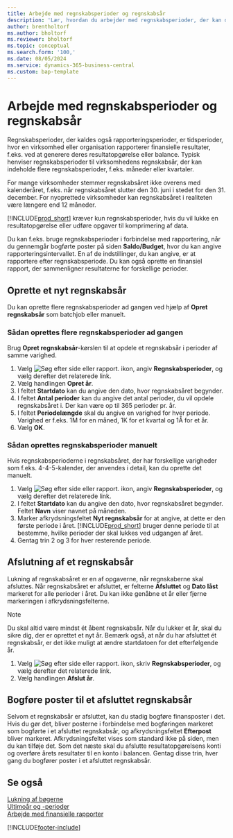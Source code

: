 ```yaml
---
title: Arbejde med regnskabsperioder og regnskabsår
description: 'Lær, hvordan du arbejder med regnskabsperioder, der kan definere, hvornår virksomheden rapporterer finansielle resultater.'
author: brentholtorf
ms.author: bholtorf
ms.reviewer: bholtorf
ms.topic: conceptual
ms.search.form: '100,'
ms.date: 08/05/2024
ms.service: dynamics-365-business-central
ms.custom: bap-template
---
```


# <a name="work-with-accounting-periods-and-fiscal-years"></a>Arbejde med regnskabsperioder og regnskabsår

Regnskabsperioder, der kaldes også rapporteringsperioder, er tidsperioder, hvor en virksomhed eller organisation rapporterer finansielle resultater, f.eks. ved at generere deres resultatopgørelse eller balance. Typisk henviser regnskabsperioder til virksomhedens regnskabsår, der kan indeholde flere regnskabsperioder, f.eks. måneder eller kvartaler.

For mange virksomheder stemmer regnskabsåret ikke overens med kalenderåret, f.eks. når regnskabsåret slutter den 30. juni i stedet for den 31. december. For nyoprettede virksomheder kan regnskabsåret i realiteten være længere end 12 måneder.  

[!INCLUDE[prod_short](includes/prod_short.md)] kræver kun regnskabsperioder, hvis du vil lukke en resultatopgørelse eller udføre opgaver til komprimering af data.

Du kan f.eks. bruge regnskabsperioder i forbindelse med rapportering, når du gennemgår bogførte poster på siden **Saldo/Budget**, hvor du kan angive rapporteringsintervallet. En af de indstillinger, du kan angive, er at rapportere efter regnskabsperiode. Du kan også oprette en finansiel rapport, der sammenligner resultaterne for forskellige perioder.

## <a name="creating-a-new-fiscal-year"></a>Oprette et nyt regnskabsår

Du kan oprette flere regnskabsperioder ad gangen ved hjælp af **Opret regnskabsår** som batchjob eller manuelt.

### <a name="how-to-create-accounting-periods-in-bulk"></a>Sådan oprettes flere regnskabsperioder ad gangen

Brug **Opret regnskabsår**-kørslen til at opdele et regnskabsår i perioder af samme varighed.  

1. Vælg ![Søg efter side eller rapport.](media/ui-search/search_small.png "Ikonet Søg efter side eller rapport") ikon, angiv **Regnskabsperioder**, og vælg derefter det relaterede link.  
2. Vælg handlingen **Opret år**.
3. I feltet **Startdato** kan du angive den dato, hvor regnskabsåret begynder.  
4. I feltet **Antal perioder** kan du angive det antal perioder, du vil opdele regnskabsåret i. Der kan være op til 365 perioder pr. år.  
5. I feltet **Periodelængde** skal du angive en varighed for hver periode. Varighed er f.eks. 1M for en måned, 1K for et kvartal og 1Å for et år.  
6. Vælg **OK**.  

### <a name="how-to-create-accounting-periods-manually"></a>Sådan oprettes regnskabsperioder manuelt

Hvis regnskabsperioderne i regnskabsåret, der har forskellige varigheder som f.eks. 4-4-5-kalender, der anvendes i detail, kan du oprette det manuelt.  
  
1. Vælg ![Søg efter side eller rapport.](media/ui-search/search_small.png "Ikonet Søg efter side eller rapport") ikon, angiv **Regnskabsperioder**, og vælg derefter det relaterede link.  
2. I feltet **Startdato** kan du angive den dato, hvor regnskabsåret begynder. Feltet **Navn** viser navnet på måneden.  
3. Marker afkrydsningsfeltet **Nyt regnskabsår** for at angive, at dette er den første periode i året. [!INCLUDE[prod_short](includes/prod_short.md)] bruger denne periode til at bestemme, hvilke perioder der skal lukkes ved udgangen af året.
4. Gentag trin 2 og 3 for hver resterende periode.  

## <a name="closing-a-fiscal-year"></a>Afslutning af et regnskabsår

Lukning af regnskabsåret er en af opgaverne, når regnskaberne skal afsluttes. Når regnskabsåret er afsluttet, er felterne **Afsluttet** og **Dato låst** markeret for alle perioder i året. Du kan ikke genåbne et år eller fjerne markeringen i afkrydsningsfelterne.

> [!NOTE]  
> Du skal altid være mindst ét åbent regnskabsår. Når du lukker et år, skal du sikre dig, der er oprettet et nyt år. Bemærk også, at når du har afsluttet ét regnskabsår, er det ikke muligt at ændre startdatoen for det efterfølgende år.

1. Vælg ![Søg efter side eller rapport.](media/ui-search/search_small.png "Ikonet Søg efter side eller rapport") ikon, skriv **Regnskabsperioder**, og vælg derefter det relaterede link.  
2. Vælg handlingen **Afslut år**.  

## <a name="posting-entries-to-a-closed-fiscal-year"></a>Bogføre poster til et afsluttet regnskabsår

Selvom et regnskabsår er afsluttet, kan du stadig bogføre finansposter i det. Hvis du gør det, bliver posterne i forbindelse med bogføringen markeret som bogførte i et afsluttet regnskabsår, og afkrydsningsfeltet **Efterpost** bliver markeret. Afkrydsningsfeltet vises som standard ikke på siden, men du kan tilføje det. Som det næste skal du afslutte resultatopgørelsens konti og overføre årets resultater til en konto i balancen. Gentag disse trin, hver gang du bogfører poster i et afsluttet regnskabsår.

## <a name="see-also"></a>Se også

[Lukning af bøgerne](year-close-books.md)    
[Ultimoår og -perioder](year-close-years-periods.md)    
[Arbejde med finansielle rapporter](bi-how-work-account-schedule.md)    

[!INCLUDE[footer-include](includes/footer-banner.md)]
